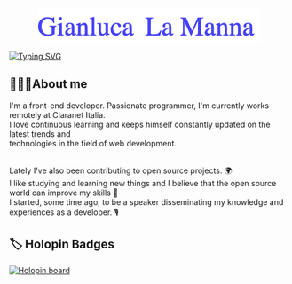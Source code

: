 <p align="center">
  <a href="https://github.com/thecoder93">

<img src="./my_name.png">
  </a>
</p>



[![Typing SVG](https://readme-typing-svg.demolab.com?font=Roboto&weight=500&size=42&pause=1000&color=4642F7&background=FFFFFF00&center=true&vCenter=true&random=false&width=1000&lines=Frontend+developer+%40+Claranet;7%2B+years+of+coding+experience;Always+learning+new+things)](https://git.io/typing-svg)

 ## 👨🏼‍💻About me
I'm a front-end developer. Passionate programmer, I'm currently works remotely at Claranet Italia. <br>
I love continuous learning and keeps himself constantly updated on the latest trends and <br>
technologies in the field of web development. <br><br>

Lately I've also been contributing to open source projects. 🌍 <br>
I like studying and learning new things and I believe that the open source world can improve my skills 🚀 <br>
I started, some time ago, to be a speaker disseminating my knowledge and experiences as a developer. 🎙️


## 🏷️ Holopin Badges
<p><a href="https://www.holopin.io/@thecoder93"><img src="https://holopin.me/thecoder93" alt="Holopin board"></a></p>
